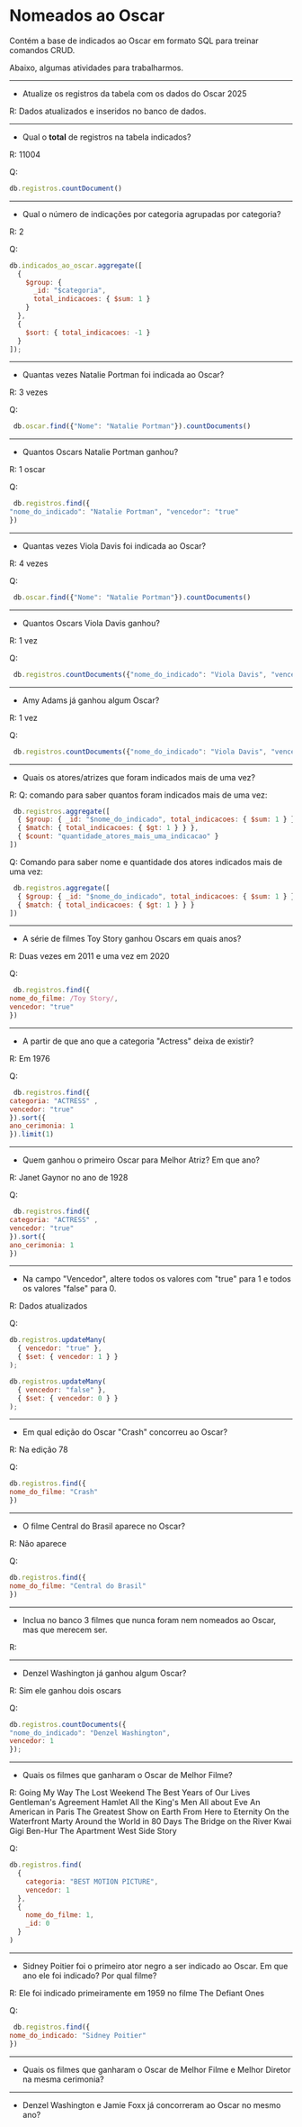 # Nomeados ao Oscar

Contém a base de indicados ao Oscar em formato SQL para treinar comandos CRUD. 

Abaixo, algumas atividades para trabalharmos.

--- 

* Atualize os registros da tabela com os dados do Oscar 2025
  
R: Dados atualizados e inseridos no banco de dados.
  
---

* Qual o **total** de registros na tabela indicados?

R: 11004

Q: 
```js
db.registros.countDocument()
```
---

* Qual o número de indicações por categoria agrupadas por categoria?

R: 2

Q:
```js
db.indicados_ao_oscar.aggregate([
  {
    $group: {
      _id: "$categoria",  
      total_indicacoes: { $sum: 1 }  
    }
  },
  {
    $sort: { total_indicacoes: -1 } 
  }
]);
```

---

* Quantas vezes Natalie Portman foi indicada ao Oscar?

R: 3 vezes

Q:
```js
 db.oscar.find({"Nome": "Natalie Portman"}).countDocuments()
```

---

* Quantos Oscars Natalie Portman ganhou?

R: 1 oscar

Q:
```js
 db.registros.find({
"nome_do_indicado": "Natalie Portman", "vencedor": "true"
})
```
---

* Quantas vezes Viola Davis foi indicada ao Oscar?
  
R: 4 vezes

Q:
```js
 db.oscar.find({"Nome": "Natalie Portman"}).countDocuments()
```
---

* Quantos Oscars Viola Davis ganhou?

R: 1 vez

Q:
```js
 db.registros.countDocuments({"nome_do_indicado": "Viola Davis", "vencedor": "true"})
```
---

* Amy Adams já ganhou algum Oscar?

R: 1 vez

Q:
```js
 db.registros.countDocuments({"nome_do_indicado": "Viola Davis", "vencedor": "true"})
```
---

* Quais os atores/atrizes que foram indicados mais de uma vez?

R:
Q: comando para saber quantos foram indicados mais de uma vez:
```js
 db.registros.aggregate([
  { $group: { _id: "$nome_do_indicado", total_indicacoes: { $sum: 1 } } },
  { $match: { total_indicacoes: { $gt: 1 } } },
  { $count: "quantidade_atores_mais_uma_indicacao" }
])
``` 

Q: Comando para saber nome e quantidade dos atores indicados mais de uma vez:
```js
 db.registros.aggregate([
  { $group: { _id: "$nome_do_indicado", total_indicacoes: { $sum: 1 } } },
  { $match: { total_indicacoes: { $gt: 1 } } }
])
``` 
---

* A série de filmes Toy Story ganhou Oscars em quais anos?

R: Duas vezes em 2011 e uma vez em 2020

Q:
```js
 db.registros.find({
nome_do_filme: /Toy Story/,
vencedor: "true"
})
``` 

---

* A partir de que ano que a categoria "Actress" deixa de existir?

R: Em 1976

Q:
```js
 db.registros.find({
categoria: "ACTRESS" ,
vencedor: "true"
}).sort({
ano_cerimonia: 1
}).limit(1)
``` 

---

* Quem ganhou o primeiro Oscar para Melhor Atriz? Em que ano?

R: Janet Gaynor no ano de 1928

Q:
```js
 db.registros.find({
categoria: "ACTRESS" ,
vencedor: "true"
}).sort({
ano_cerimonia: 1
})
``` 
---

* Na campo "Vencedor", altere todos os valores com "true" para 1 e todos os valores "false" para 0.

R: Dados atualizados

Q:
```js
db.registros.updateMany(
  { vencedor: "true" },
  { $set: { vencedor: 1 } }
);

db.registros.updateMany(
  { vencedor: "false" },
  { $set: { vencedor: 0 } }
);
``` 

---

* Em qual edição do Oscar "Crash" concorreu ao Oscar?

R: Na edição 78

Q:
```js
db.registros.find({
nome_do_filme: "Crash"
})
``` 

---

* O filme Central do Brasil aparece no Oscar?

R: Não aparece

Q:
```js
db.registros.find({
nome_do_filme: "Central do Brasil"
})
``` 

---

* Inclua no banco 3 filmes que nunca foram nem nomeados ao Oscar, mas que merecem ser.

R:  

---

* Denzel Washington já ganhou algum Oscar?

R: Sim ele ganhou dois oscars

Q:
```js
db.registros.countDocuments({
"nome_do_indicado": "Denzel Washington",
vencedor: 1
});
``` 
---

* Quais os filmes que ganharam o Oscar de Melhor Filme?

R: 
Going My Way
The Lost Weekend
The Best Years of Our Lives
Gentleman's Agreement
Hamlet
All the King's Men
All about Eve
An American in Paris
The Greatest Show on Earth
From Here to Eternity
On the Waterfront
Marty
Around the World in 80 Days
The Bridge on the River Kwai
Gigi
Ben-Hur
The Apartment
West Side Story

Q:
```js
db.registros.find(
  {
    categoria: "BEST MOTION PICTURE", 
    vencedor: 1 
  },
  {
    nome_do_filme: 1, 
    _id: 0 
  }
)
``` 
---

* Sidney Poitier foi o primeiro ator negro a ser indicado ao Oscar. Em que ano ele foi indicado? Por qual filme?

R: Ele foi indicado primeiramente em 1959 no filme The Defiant Ones

Q:
```js
 db.registros.find({
nome_do_indicado: "Sidney Poitier"
})
``` 
---

* Quais os filmes que ganharam o Oscar de Melhor Filme e Melhor Diretor na mesma cerimonia?

---

* Denzel Washington e Jamie Foxx já concorreram ao Oscar no mesmo ano?
